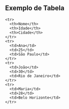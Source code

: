 <!-- Tabela com cor e style-->

<!DOCTYPE html>
<html lang="pt-BR">
<head>
  <meta charset="UTF-8">
  <title>Tabela Simples</title>
  <style>
    table {
      width: 50%;
      border-collapse: collapse;
    }
    th, td {
      border: 1px solid #333;
      padding: 8px;
      text-align: center;
    }
    th {
      background-color: #F2F2F2;
    }
  </style>
</head>
<body>
  <h2>Exemplo de Tabela</h2>
  <table>
  
    <tr>
      <th>Nome</th>
      <th>Idade</th>
      <th>Cidade</th>
    </tr>
    <tr>
      <td>Ana</td>
      <td>25</td>
      <td>São Paulo</td>
    </tr>
    <tr>
      <td>João</td>
      <td>30</td>
      <td>Rio de Janeiro</td>
    </tr>
    <tr>
      <td>Maria</td>
      <td>28</td>
      <td>Belo Horizonte</td>
    </tr>
  </table>
</body>
</html>
